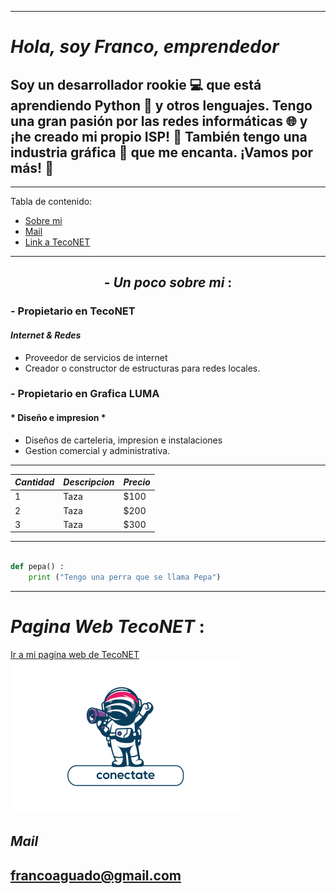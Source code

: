 
***
# __*Hola, soy Franco, emprendedor*__
## Soy un desarrollador rookie 💻 que está aprendiendo Python 🐍 y otros lenguajes. Tengo una gran pasión por las redes informáticas 🌐 y ¡he creado mi propio ISP! 🚀 También tengo una industria gráfica 🎨 que me encanta. ¡Vamos por más! 🎉

***
Tabla de contenido:

- [Sobre mi](#--un-poco-sobre-mi-)
- [Mail](#mail)
- [Link a TecoNET](#web)


***

## <div align="center"> - *Un poco sobre mi* :</div>

### - Propietario en TecoNET
#### *Internet & Redes*
- Proveedor de servicios de internet
- Creador o constructor de estructuras para redes locales.

### - Propietario en Grafica LUMA
#### * Diseño e impresion *
- Diseños de carteleria, impresion e instalaciones
- Gestion comercial y administrativa.
>
***
| ***Cantidad*** | ***Descripcion*** | ***Precio*** |
| -------------- | ----------------- | ------------ |
| 1              | Taza              | $100         |
| 2              | Taza              | $200         |
| 3              | Taza              | $300         |
---

```python

def pepa() :
    print ("Tengo una perra que se llama Pepa")
```


***
# *Pagina Web TecoNET* :
[ Ir a mi pagina web de TecoNET ](https://www.teconet.com.ar)
![ImagenLogo](5.png)

## *Mail*
## francoaguado@gmail.com